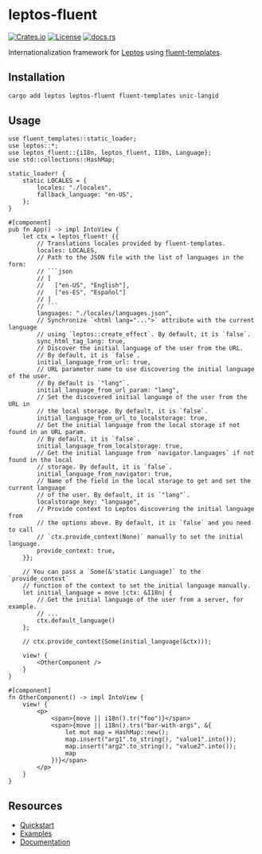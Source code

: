 # leptos-fluent

[![Crates.io](https://img.shields.io/crates/v/leptos-fluent)](https://crates.io/crates/leptos-fluent)
[![License](https://img.shields.io/crates/l/leptos-fluent?logo=mit)](https://github.com/mondeja/leptos-fluent/blob/master/LICENSE.md)
[![docs.rs](https://img.shields.io/docsrs/leptos-fluent?logo=docs.rs)][documentation]

Internationalization framework for [Leptos] using [fluent-templates].

## Installation

```sh
cargo add leptos leptos-fluent fluent-templates unic-langid
```

## Usage

````rust,ignore
use fluent_templates::static_loader;
use leptos::*;
use leptos_fluent::{i18n, leptos_fluent, I18n, Language};
use std::collections::HashMap;

static_loader! {
    static LOCALES = {
        locales: "./locales",
        fallback_language: "en-US",
    };
}

#[component]
pub fn App() -> impl IntoView {
    let ctx = leptos_fluent! {{
        // Translations locales provided by fluent-templates.
        locales: LOCALES,
        // Path to the JSON file with the list of languages in the form:
        // ```json
        // [
        //   ["en-US", "English"],
        //   ["es-ES", "Español"]
        // ]
        // ```
        languages: "./locales/languages.json",
        // Synchronize `<html lang="...">` attribute with the current language
        // using `leptos::create_effect`. By default, it is `false`.
        sync_html_tag_lang: true,
        // Discover the initial language of the user from the URL.
        // By default, it is `false`.
        initial_language_from_url: true,
        // URL parameter name to use discovering the initial language of the user.
        // By default is `"lang"`.
        initial_language_from_url_param: "lang",
        // Set the discovered initial language of the user from the URL in
        // the local storage. By default, it is `false`.
        initial_language_from_url_to_localstorage: true,
        // Get the initial language from the local storage if not found in an URL param.
        // By default, it is `false`.
        initial_language_from_localstorage: true,
        // Get the initial language from `navigator.languages` if not found in the local
        // storage. By default, it is `false`.
        initial_language_from_navigator: true,
        // Name of the field in the local storage to get and set the current language
        // of the user. By default, it is `"lang"`.
        localstorage_key: "language",
        // Provide context to Leptos discovering the initial language from
        // the options above. By default, it is `false` and you need to call
        // `ctx.provide_context(None)` manually to set the initial language.
        provide_context: true,
    }};

    // You can pass a `Some(&'static Language)` to the `provide_context`
    // function of the context to set the initial language manually.
    let initial_language = move |ctx: &I18n| {
        // Get the initial language of the user from a server, for example.
        // ...
        ctx.default_language()
    };

    // ctx.provide_context(Some(initial_language(&ctx)));

    view! {
        <OtherComponent />
    }
}

#[component]
fn OtherComponent() -> impl IntoView {
    view! {
        <p>
            <span>{move || i18n().tr("foo")}</span>
            <span>{move || i18n().trs("bar-with-args", &{
                let mut map = HashMap::new();
                map.insert("arg1".to_string(), "value1".into());
                map.insert("arg2".to_string(), "value2".into());
                map
            })}</span>
        </p>
    }
}
````

## Resources

- [Quickstart]
- [Examples]
- [Documentation]

[leptos]: https://leptos.dev/
[fluent-templates]: https://github.com/XAMPPRocky/fluent-templates
[quickstart]: https://docs.rs/leptos-fluent/latest/leptos_fluent/macro.leptos_fluent.html
[examples]: https://github.com/mondeja/leptos-fluent/tree/master/examples
[documentation]: https://docs.rs/leptos-fluent
